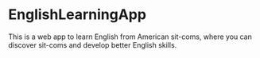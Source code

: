 # EnglishLearningApp
This is a web app to learn English from American sit-coms, where you can discover sit-coms and develop better English skills. 

